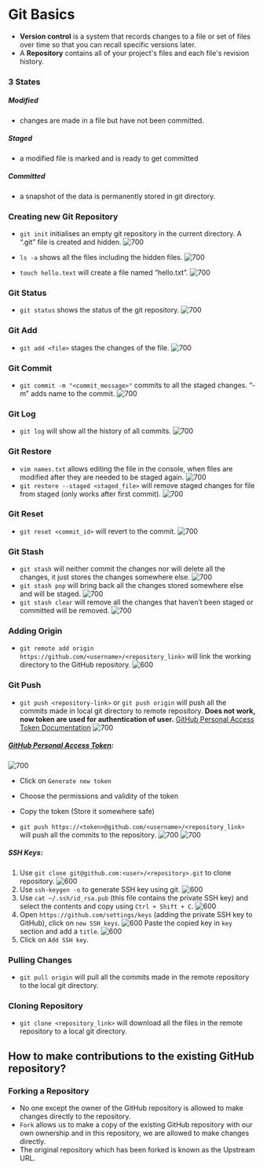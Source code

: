 # Git Basics
- __Version control__ is a system that records changes to a file or set of files over time so that you can recall specific versions later.
- A __Repository__ contains all of your project's files and each file's revision history.

### 3 States
##### Modified
- changes are made in a file but have not been committed.

##### Staged
- a modified file is marked and is ready to get committed

##### Committed
- a snapshot of the data is permanently stored in git directory.

### Creating new Git Repository
- `git init` initialises an empty git repository in the current directory. A “.git” file is created and hidden.
![700](images/gitinit.png)
    
- `ls -a` shows all the files including the hidden files.
![700](images/ls-a.png)

- `touch hello.text` will create a file named “hello.txt”.
![700](images/touch.png)

### Git Status
- `git status` shows the status of the git repository.
![700](images/gitstatus.png)

### Git Add
- `git add <file>` stages the changes of the file.
![700](images/gitstatus1.png)

### Git Commit
- `git commit -m "<commit_message>"` commits to all the staged changes. “-m” adds name to the commit.
![700](images/gitcommit-m.png)
### Git Log
- `git log` will show all the history of all commits.
![700](images/gitlog.png)

### Git Restore
- `vim names.txt` allows editing the file in the console, when files are modified after they are needed to be staged again.
![700](images/vim.png)
- `git restore --staged <staged_file>` will remove staged changes for file from staged (only works after first commit).
![700](images/gitrestore--staged.png)

### Git Reset
- `git reset <commit_id>` will revert to the commit.
![700](images/gitreset.png)

### Git Stash
- `git stash` will neither commit the changes nor will delete all the changes, it just stores the changes somewhere else.
![700](images/gitstash.png)
- `git stash pop` will bring back all the changes stored somewhere else and will be staged.
![700](images/gitstashpop.png)
- `git stash clear` will remove all the changes that haven’t been staged or committed will be removed. 
![700](images/gitstashclear.png)

### Adding Origin
- `git remote add origin https://github.com/<username>/<repository_link>` will link the working directory to the GitHub repository. ![600](images/gitremoteaddorigin.png)

### Git Push
- `git push <repository-link>` or `git push origin` will push all the commits made in local git directory to remote repository. __Does not work, now token are used for authentication of user.__ [GitHub Personal Access Token Documentation](https://docs.github.com/en/authentication/keeping-your-account-and-data-secure/creating-a-personal-access-token)
![700](images/gitpush.png)
##### [GitHub Personal Access Token](https://github.com/settings/tokens):
![700](images/personalaccesstoken.png)
- Click on `Generate new token`
- Choose the permissions and validity of the token
- Copy the token (Store it somewhere safe)

- `git push https://<token>@github.com/<username>/<repository_link>` will push all the commits to the repository.
![700](images/gitpushwithtoken.png)
![700](images/gitpushwithtoken2.png)

##### SSH Keys:
1. Use `git clone git@github.com:<user>/<repository>.git` to clone repository. ![600](images/gitclonewithssh.png)
2. Use `ssh-keygen -o` to generate SSH key using git. ![600](images/ssh-keygen.png)
3. Use `cat ~/.ssh/id_rsa.pub` (this file contains the private SSH key) and select the contents and copy using `Ctrl + Shift + C`. ![600](images/catsshprivatetoken.png)
4. Open `https://github.com/settings/keys` (adding the private SSH key to GitHub), click on `new SSH keys`. ![600](images/newsshkeys.png) Paste the copied key in `key` section and add a `title`. ![600](images/addsshkey.png) 
5. Click on `Add SSH key`.

### Pulling Changes
- `git pull origin` will pull all the commits made in the remote repository to the local git directory.

### Cloning Repository
- `git clone <repository_link>` will download all the files in the remote repository to a local git directory.

## How to make contributions to the existing GitHub repository?

### Forking a Repository
- No one except the owner of the GitHub repository is allowed to make changes directly to the repository.
- `Fork` allows us to make a copy of the existing GitHub repository with our own ownership and in this repository, we are allowed to make changes directly.
- The original repository which has been forked is known as the Upstream URL.
  